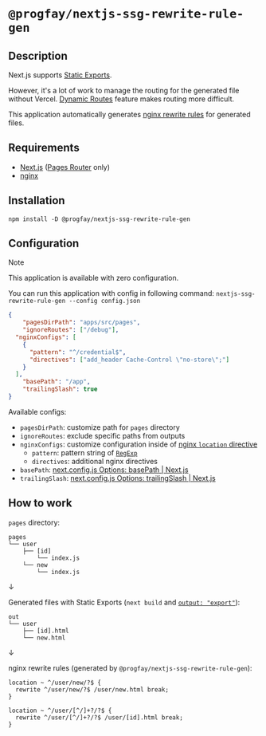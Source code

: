 # `@progfay/nextjs-ssg-rewrite-rule-gen`

## Description

Next.js supports [Static Exports](https://nextjs.org/docs/pages/building-your-application/deploying/static-exports).

However, it's a lot of work to manage the routing for the generated file without Vercel.
[Dynamic Routes](https://nextjs.org/docs/pages/building-your-application/routing/dynamic-routes) feature makes routing more difficult.

This application automatically generates [nginx rewrite rules](https://www.nginx.com/blog/creating-nginx-rewrite-rules/) for generated files.

## Requirements

- [Next.js](https://github.com/vercel/next.js) ([Pages Router](https://nextjs.org/docs/pages) only)
- [nginx](https://github.com/nginx/nginx)

## Installation

```
npm install -D @progfay/nextjs-ssg-rewrite-rule-gen
```

## Configuration

> [!NOTE]
> This application is available with zero configuration.

You can run this application with config in following command: `nextjs-ssg-rewrite-rule-gen --config config.json`

```json
{
	"pagesDirPath": "apps/src/pages",
	"ignoreRoutes": ["/debug"],
  "nginxConfigs": [
    {
      "pattern": "^/credential$",
      "directives": ["add_header Cache-Control \"no-store\";"]
    }
  ],
	"basePath": "/app",
	"trailingSlash": true
}
```

Available configs:
- `pagesDirPath`: customize path for `pages` directory
- `ignoreRoutes`: exclude specific paths from outputs
- `nginxConfigs`: customize configuration inside of [nginx `location` directive](https://nginx.org/en/docs/http/ngx_http_core_module.html#location)
  - `pattern`: pattern string of [`RegExp`](https://developer.mozilla.org/en-US/docs/Web/JavaScript/Reference/Global_Objects/RegExp/RegExp#pattern)
  - `directives`: additional nginx directives
- `basePath`: [next.config.js Options: basePath | Next.js](https://nextjs.org/docs/app/api-reference/next-config-js/basePath)
- `trailingSlash`: [next.config.js Options: trailingSlash | Next.js](https://nextjs.org/docs/app/api-reference/next-config-js/trailingSlash)

## How to work

`pages` directory:
```
pages
└── user
    ├── [id]
        └── index.js
    └── new
        └── index.js
```

↓

Generated files with Static Exports (`next build` and [`output: "export"`](https://nextjs.org/docs/pages/building-your-application/deploying/static-exports#configuration)):
```
out
└── user
    ├── [id].html
    └── new.html
```

↓

nginx rewrite rules (generated by `@progfay/nextjs-ssg-rewrite-rule-gen`):
```nginx
location ~ ^/user/new/?$ {
  rewrite ^/user/new/?$ /user/new.html break;
}

location ~ ^/user/[^/]+?/?$ {
  rewrite ^/user/[^/]+?/?$ /user/[id].html break;
}
```
